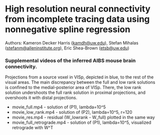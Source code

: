 # High resolution neural connectivity from incomplete tracing data using nonnegative spline regression

Authors: Kameron Decker Harris (kamdh@uw.edu), 
Stefan Mihalas (stefanm@alleninstitute.org),
Eric Shea-Brown (etsb@uw.edu)

### Supplemental videos of the inferred AIBS mouse brain connectivity.

Projections from a source voxel in VISp, depicted in blue, to the rest of the 
visual areas. The main discrepancy between the full and low rank solutions is 
confined to the medial-posterior area of VISp. There, the low rank solution 
undershoots the full rank solution in proximal projections, and overshoots it 
with distal projections.

* movie_full.mp4 - solution of (P1), lambda=10^5
* movie_low_rank.mp4 - solution of (P2), lambda=10^5, r=120
* movie_res.mp4 - residual (W_lowrank - W_full) plotted in the same way
* movie_full_retrograde.mp4 - solution of (P1), lambda=10^5, visualized retrograde with W^T